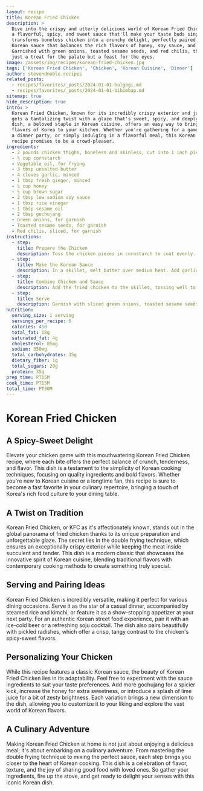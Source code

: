 ```yaml
---
layout: recipe
title: Korean Fried Chicken
description: >
  Dive into the crispy and utterly delicious world of Korean Fried Chicken, coated in
  a flavorful, spicy, and sweet sauce that'll make your taste buds sing. This recipe
  transforms boneless chicken into a crunchy delight, perfectly paired with a homemade
  Korean sauce that balances the rich flavors of honey, soy sauce, and gochujang.
  Garnished with green onions, toasted sesame seeds, and red chilis, this dish is not
  just a treat for the palate but a feast for the eyes.
image: /assets/img/recipes/korean-fried-chicken.jpg
tags: ['Korean Fried Chicken', 'Chicken', 'Korean Cuisine', 'Dinner']
author: stevendnoble-recipes
related_posts:
  - recipes/favorites/_posts/2024-01-01-bulgogi.md
  - recipes/favorites/_posts/2024-01-01-bibimbap.md
sitemap: true
hide_description: true
intro: >
  Korean Fried Chicken, known for its incredibly crispy exterior and juicy interior,
  gets a tantalizing twist with a glaze that's sweet, spicy, and deeply savory. This
  dish, a beloved staple in Korean cuisine, offers an easy way to bring the vibrant
  flavors of Korea to your kitchen. Whether you're gathering for a game day, hosting
  a dinner party, or simply indulging in a flavorful meal, this Korean Fried Chicken
  recipe promises to be a crowd-pleaser.
ingredients:
  - 2 pounds chicken thighs, boneless and skinless, cut into 1 inch pieces
  - ½ cup cornstarch
  - Vegetable oil, for frying
  - 3 tbsp unsalted butter
  - 4 cloves garlic, minced
  - 1 tbsp fresh ginger, minced
  - ¼ cup honey
  - ¼ cup brown sugar
  - 2 tbsp low sodium soy sauce
  - 1 tbsp rice vinegar
  - 1 tbsp sesame oil
  - 2 tbsp gochujang
  - Green onions, for garnish
  - Toasted sesame seeds, for garnish
  - Red chilis, sliced, for garnish
instructions:
  - step:
    title: Prepare the Chicken
    description: Toss the chicken pieces in cornstarch to coat evenly. Heat about 3 inches of oil in a heavy bottom pan to 375°F and fry the chicken in batches until golden and crispy, about 3-4 minutes per batch. Drain on a paper towel-lined plate.
  - step:
    title: Make the Korean Sauce
    description: In a skillet, melt butter over medium heat. Add garlic and ginger, cooking until aromatic. Stir in honey, brown sugar, soy sauce, rice vinegar, sesame oil, and gochujang, cooking until the sauce thickens slightly.
  - step:
    title: Combine Chicken and Sauce
    description: Add the fried chicken to the skillet, tossing well to coat each piece in the sauce. Ensure the chicken is evenly covered and the sauce is absorbed.
  - step:
    title: Serve
    description: Garnish with sliced green onions, toasted sesame seeds, and red chilis. Serve hot for a delightful mix of textures and flavors that's characteristic of Korean Fried Chicken.
nutrition:
  serving_size: 1 serving
  servings_per_recipe: 6
  calories: 450
  total_fat: 18g
  saturated_fat: 4g
  cholesterol: 85mg
  sodium: 350mg
  total_carbohydrates: 35g
  dietary_fiber: 1g
  total_sugars: 20g
  protein: 35g
prep_time: PT15M
cook_time: PT15M
total_time: PT30M
---
```


# Korean Fried Chicken

## A Spicy-Sweet Delight

Elevate your chicken game with this mouthwatering Korean Fried Chicken recipe, where each bite offers the perfect balance of crunch, tenderness, and flavor. This dish is a testament to the simplicity of Korean cooking techniques, focusing on quality ingredients and bold flavors. Whether you're new to Korean cuisine or a longtime fan, this recipe is sure to become a fast favorite in your culinary repertoire, bringing a touch of Korea's rich food culture to your dining table.

## A Twist on Tradition

Korean Fried Chicken, or KFC as it's affectionately known, stands out in the global panorama of fried chicken thanks to its unique preparation and unforgettable glaze. The secret lies in the double frying technique, which ensures an exceptionally crispy exterior while keeping the meat inside succulent and tender. This dish is a modern classic that showcases the innovative spirit of Korean cuisine, blending traditional flavors with contemporary cooking methods to create something truly special.

## Serving and Pairing Ideas

Korean Fried Chicken is incredibly versatile, making it perfect for various dining occasions. Serve it as the star of a casual dinner, accompanied by steamed rice and kimchi, or feature it as a show-stopping appetizer at your next party. For an authentic Korean street food experience, pair it with an ice-cold beer or a refreshing soju cocktail. The dish also pairs beautifully with pickled radishes, which offer a crisp, tangy contrast to the chicken's spicy-sweet flavors.

## Personalizing Your Chicken

While this recipe features a classic Korean sauce, the beauty of Korean Fried Chicken lies in its adaptability. Feel free to experiment with the sauce ingredients to suit your taste preferences. Add more gochujang for a spicier kick, increase the honey for extra sweetness, or introduce a splash of lime juice for a bit of zesty brightness. Each variation brings a new dimension to the dish, allowing you to customize it to your liking and explore the vast world of Korean flavors.

## A Culinary Adventure

Making Korean Fried Chicken at home is not just about enjoying a delicious meal; it's about embarking on a culinary adventure. From mastering the double frying technique to mixing the perfect sauce, each step brings you closer to the heart of Korean cooking. This dish is a celebration of flavor, texture, and the joy of sharing good food with loved ones. So gather your ingredients, fire up the stove, and get ready to delight your senses with this iconic Korean dish.